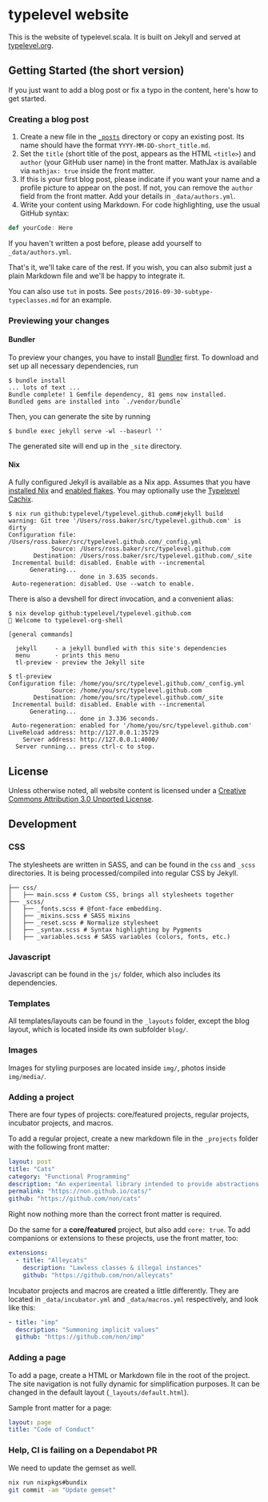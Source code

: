 typelevel website
=================

This is the website of typelevel.scala. It is built on Jekyll and served at [typelevel.org](https://typelevel.org).

## Getting Started (the short version)

If you just want to add a blog post or fix a typo in the content, here's how to get started.

### Creating a blog post

1. Create a new file in the [`_posts`](./_posts/) directory or copy an existing post. Its name should have the format `YYYY-MM-DD-short_title.md`.
2. Set the `title` (short title of the post, appears as the HTML `<title>`) and `author` (your GitHub user name) in the front matter. MathJax is available via `mathjax: true` inside the front matter.
3. If this is your first blog post, please indicate if you want your name and a profile picture to appear on the post. If not, you can remove the `author` field from the front matter. Add your details in `_data/authors.yml`.
4. Write your content using Markdown. For code highlighting, use the usual GitHub syntax:

```scala
def yourCode: Here
```

If you haven't written a post before, please add yourself to `_data/authors.yml`.

That's it, we'll take care of the rest. If you wish, you can also submit just a plain Markdown file and we'll be happy to integrate it.

You can also use `tut` in posts. See `posts/2016-09-30-subtype-typeclasses.md` for an example.

### Previewing your changes

#### Bundler

To preview your changes, you have to install [Bundler](https://bundler.io/) first.
To download and set up all necessary dependencies, run

```console
$ bundle install
... lots of text ...
Bundle complete! 1 Gemfile dependency, 81 gems now installed.
Bundled gems are installed into `./vendor/bundle`
```

Then, you can generate the site by running

```console
$ bundle exec jekyll serve -wl --baseurl ''
```

The generated site will end up in the `_site` directory.

#### Nix

A fully configured Jekyll is available as a Nix app.  Assumes that you have [installed Nix](https://nixos.org/download.html) and [enabled flakes](https://nixos.wiki/wiki/Flakes#Installing_flakes).  You may optionally use the [Typelevel Cachix](https://app.cachix.org/cache/typelevel#pull).

```console
$ nix run github:typelevel/typelevel.github.com#jekyll build
warning: Git tree '/Users/ross.baker/src/typelevel.github.com' is dirty
Configuration file: /Users/ross.baker/src/typelevel.github.com/_config.yml
            Source: /Users/ross.baker/src/typelevel.github.com
       Destination: /Users/ross.baker/src/typelevel.github.com/_site
 Incremental build: disabled. Enable with --incremental
      Generating...
                    done in 3.635 seconds.
 Auto-regeneration: disabled. Use --watch to enable.
```

There is also a devshell for direct invocation, and a convenient alias:

```console
$ nix develop github:typelevel/typelevel.github.com
🔨 Welcome to typelevel-org-shell

[general commands]

  jekyll     - a jekyll bundled with this site's dependencies
  menu       - prints this menu
  tl-preview - preview the Jekyll site

$ tl-preview
Configuration file: /home/you/src/typelevel.github.com/_config.yml
            Source: /home/you/src/typelevel.github.com
       Destination: /home/you/src/typelevel.github.com/_site
 Incremental build: disabled. Enable with --incremental
      Generating...
                    done in 3.336 seconds.
 Auto-regeneration: enabled for '/home/you/src/typelevel.github.com'
LiveReload address: http://127.0.0.1:35729
    Server address: http://127.0.0.1:4000/
  Server running... press ctrl-c to stop.
```



## License

Unless otherwise noted, all website content is licensed under a [Creative Commons Attribution 3.0 Unported License](https://creativecommons.org/licenses/by/3.0/deed.en_US).

## Development

### CSS

The stylesheets are written in SASS, and can be found in the `css` and `_scss` directories.
It is being processed/compiled into regular CSS by Jekyll.

```
├── css/
│   ├── main.scss # Custom CSS, brings all stylesheets together
├── _scss/
│   ├── _fonts.scss # @font-face embedding.
│   ├── _mixins.scss # SASS mixins
│   ├── _reset.scss # Normalize stylesheet
│   ├── _syntax.scss # Syntax highlighting by Pygments
│   ├── _variables.scss # SASS variables (colors, fonts, etc.)
```

### Javascript

Javascript can be found in the `js/` folder, which also includes its dependencies.

### Templates

All templates/layouts can be found in the `_layouts` folder, except the blog layout, which is located inside its own subfolder `blog/`.

### Images

Images for styling purposes are located inside `img/`, photos inside `img/media/`.

### Adding a project

There are four types of projects: core/featured projects, regular projects, incubator projects, and macros.

To add a regular project, create a new markdown file in the `_projects` folder with the following front matter:

```yml
layout: post
title: "Cats"
category: "Functional Programming"
description: "An experimental library intended to provide abstractions for functional programming in Scala, leveraging its unique features. Design goals are approachability, modularity, documentation and efficiency."
permalink: "https://non.github.io/cats/"
github: "https://github.com/non/cats"
```

Right now nothing more than the correct front matter is required.

Do the same for a **core/featured** project, but also add `core: true`.
To add companions or extensions to these projects, use the front matter, too:

```yml
extensions:
  - title: "Alleycats"
    description: "Lawless classes & illegal instances"
    github: "https://github.com/non/alleycats"
```

Incubator projects and macros are created a little differently. They are located in `_data/incubator.yml` and `_data/macros.yml` respectively, and look like this:

```yml
- title: "imp"
  description: "Summoning implicit values"
  github: "https://github.com/non/imp"
```

### Adding a page

To add a page, create a HTML or Markdown file in the root of the project. The site navigation is not fully dynamic for simplification purposes. It can be changed in the default layout (`_layouts/default.html`).

Sample front matter for a page:

```yml
layout: page
title: "Code of Conduct"
```

### Help, CI is failing on a Dependabot PR

We need to update the gemset as well.

```sh
nix run nixpkgs#bundix
git commit -am "Update gemset"
```
